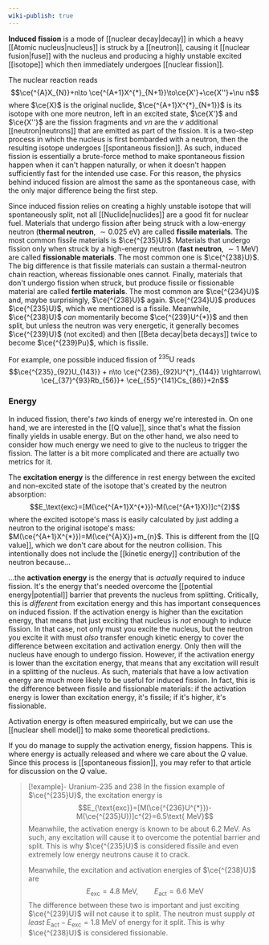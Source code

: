```yaml
---
wiki-publish: true
---
```

**Induced fission** is a mode of [[nuclear decay|decay]] in which a heavy [[Atomic nucleus|nucleus]] is struck by a [[neutron]], causing it [[nuclear fusion|fuse]] with the nucleus and producing a highly unstable excited [[isotope]] which then immediately undergoes [[nuclear fission]].

The nuclear reaction reads
$$\ce{^{A}X_{N}}+n\to \ce{^{A+1}X^{*}_{N+1}}\to\ce{X'}+\ce{X''}+\nu n$$
where $\ce{X}$ is the original nuclide, $\ce{^{A+1}X^{*}_{N+1}}$ is its isotope with one more neutron, left in an excited state, $\ce{X'}$ and $\ce{X''}$ are the fission fragments and $\nu n$ are the $\nu$ additional [[neutron|neutrons]] that are emitted as part of the fission. It is a two-step process in which the nucleus is first bombarded with a neutron, then the resulting isotope undergoes [[spontaneous fission]]. As such, induced fission is essentially a brute-force method to make spontaneous fission happen when it can't happen naturally, or when it doesn't happen sufficiently fast for the intended use case. For this reason, the physics behind induced fission are almost the same as the spontaneous case, with the only major difference being the first step.

Since induced fission relies on creating a highly unstable isotope that will spontaneously split, not all [[Nuclide|nuclides]] are a good fit for nuclear fuel. Materials that undergo fission after being struck with a low-energy neutron (**thermal neutron**, $\sim 0.025\text{ eV}$) are called **fissile materials**. The most common fissile materials is $\ce{^{235}U}$. Materials that undergo fission only when struck by a high-energy neutron (**fast neutron**, $\sim 1\text{ MeV}$) are called **fissionable materials**. The most common one is $\ce{^{238}U}$. The big difference is that fissile materials can sustain a thermal-neutron chain reaction, whereas fissionable ones cannot. Finally, materials that don't undergo fission when struck, but produce fissile or fissionable material are called **fertile materials**. The most common are $\ce{^{234}U}$ and, maybe surprisingly, $\ce{^{238}U}$ again. $\ce{^{234}U}$ produces $\ce{^{235}U}$, which we mentioned is a fissile. Meanwhile, $\ce{^{238}U}$ *can* momentarily become $\ce{^{239}U^{*}}$ and then split, but unless the neutron was very energetic, it generally becomes $\ce{^{239}U}$ (not excited) and then [[Beta decay|beta decays]] twice to become $\ce{^{239}Pu}$, which is fissile.

For example, one possible induced fission of $^{235}\text{U}$ reads
$$\ce{^{235}_{92}U_{143}} + n\to \ce{^{236}_{92}U^{*}_{144}} \rightarrow\ \ce{_{37}^{93}Rb_{56}}+ \ce{_{55}^{141}Cs_{86}}+2n$$
### Energy
In induced fission, there's *two* kinds of energy we're interested in. On one hand, we are interested in the [[Q value]], since that's what the fission finally yields in usable energy. But on the other hand, we also need to consider how much energy we need to give to the nucleus to trigger the fission. The latter is a bit more complicated and there are actually two metrics for it.

The **excitation energy** is the difference in rest energy between the excited and non-excited state of the isotope that's created by the neutron absorption:
$$E_\text{exc}=[M(\ce{^{A+1}X^{*}})-M(\ce{^{A+1}X})]c^{2}$$
where the excited isotope's mass is easily calculated by just adding a neutron to the original isotope's mass: $M(\ce{^{A+1}X^{*}})=M(\ce{^{A}X})+m_{n}$. This is different from the [[Q value]], which we don't care about for the neutron collision. This intentionally does not include the [[kinetic energy]] contribution of the neutron because...

...the **activation energy** is the energy that is *actually* required to induce fission. It's the energy that's needed overcome the [[potential energy|potential]] barrier that prevents the nucleus from splitting. Critically, this is *different* from excitation energy and this has important consequences on induced fission. If the activation energy is higher than the excitation energy, that means that just exciting that nucleus is *not* enough to induce fission. In that case, not only must you excite the nucleus, but the neutron you excite it with must *also* transfer enough kinetic energy to cover the difference between excitation and activation energy. Only then will the nucleus have enough to undergo fission. However, if the activation energy is lower than the excitation energy, that means that any excitation will result in a splitting of the nucleus. As such, materials that have a low activation energy are much more likely to be useful for induced fission. In fact, this is the difference between fissile and fissionable materials: if the activation energy is lower than excitation energy, it's fissile; if it's higher, it's fissionable.

Activation energy is often measured empirically, but we can use the [[nuclear shell model]] to make some theoretical predictions.

If you do manage to supply the activation energy, fission happens. This is where energy is actually released and where we care about the $Q$ value. Since this process is [[spontaneous fission]], you may refer to that article for discussion on the $Q$ value.

> [!example]- Uranium-235 and 238
> In the fission example of $\ce{^{235}U}$, the excitation energy is
> $$E_{\text{exc}}=[M(\ce{^{236}U^{*}})-M(\ce{^{235}U})]c^{2}=6.5\text{ MeV}$$
> Meanwhile, the activation energy is known to be about 6.2 MeV. As such, any excitation will cause it to overcome the potential barrier and split. This is why $\ce{^{235}U}$ is considered fissile and even extremely low energy neutrons cause it to crack.
> 
> Meanwhile, the excitation and activation energies of $\ce{^{238}U}$ are
> $$E_\text{exc}=4.8\text{ MeV},\qquad E_\text{act}=6.6\text{ MeV}$$
> The difference between these two is important and just exciting $\ce{^{239}U}$ will not cause it to split. The neutron must supply *at least* $E_\text{act}-E_\text{exc}=1.8\text{ MeV}$ of energy for it split. This is why $\ce{^{238}U}$ is considered fissionable.
